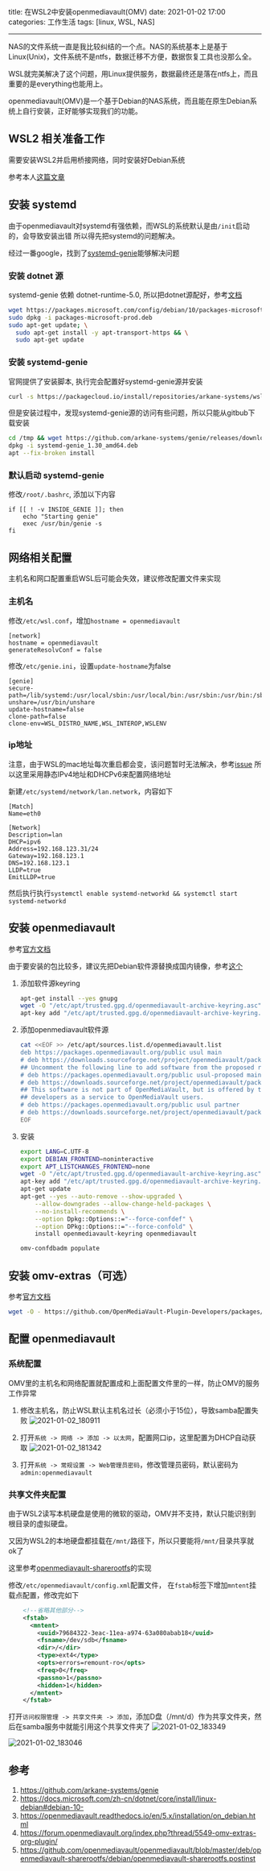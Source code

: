 title: 在WSL2中安装openmediavault(OMV)
date: 2021-01-02 17:00
categories: 工作生活
tags: [linux, WSL, NAS]

----

NAS的文件系统一直是我比较纠结的一个点。NAS的系统基本上是基于Linux(Unix)，文件系统不是ntfs，数据迁移不方便，数据恢复工具也没那么全。

WSL就完美解决了这个问题，用Linux提供服务，数据最终还是落在ntfs上，而且重要的是everything也能用上。

openmediavault(OMV)是一个基于Debian的NAS系统，而且能在原生Debian系统上自行安装，正好能够实现我们的功能。
<!--more-->

## WSL2 相关准备工作
需要安装WSL2并启用桥接网络，同时安装好Debian系统

参考本人[这篇文章](/2021/01/02/WSL2-bridge-mode/)

## 安装 systemd
由于openmediavault对systemd有强依赖，而WSL的系统默认是由`/init`启动的，会导致安装出错
所以得先把systemd的问题解决。

经过一番google，找到了[systemd-genie](https://github.com/arkane-systems/genie)能够解决问题

### 安装 dotnet 源
systemd-genie 依赖 dotnet-runtime-5.0, 所以把dotnet源配好，参考[文档](https://docs.microsoft.com/zh-cn/dotnet/core/install/linux-debian#debian-10-)

```bash
wget https://packages.microsoft.com/config/debian/10/packages-microsoft-prod.deb -O packages-microsoft-prod.deb
sudo dpkg -i packages-microsoft-prod.deb
sudo apt-get update; \
  sudo apt-get install -y apt-transport-https && \
  sudo apt-get update
```

### 安装 systemd-genie
官网提供了安装脚本, 执行完会配置好systemd-genie源并安装
```bash
curl -s https://packagecloud.io/install/repositories/arkane-systems/wsl-translinux/script.deb.sh | sudo bash
```

但是安装过程中，发现systemd-genie源的访问有些问题，所以只能从gitbub下载安装
```bash
cd /tmp && wget https://github.com/arkane-systems/genie/releases/download/1.30/systemd-genie_1.30_amd64.deb
dpkg -i systemd-genie_1.30_amd64.deb
apt --fix-broken install
```

### 默认启动 systemd-genie
修改`/root/.bashrc`, 添加以下内容
```
if [[ ! -v INSIDE_GENIE ]]; then
    echo "Starting genie"
    exec /usr/bin/genie -s
fi
```

## 网络相关配置
主机名和网口配置重启WSL后可能会失效，建议修改配置文件来实现

### 主机名
修改`/etc/wsl.conf`，增加`hostname = openmediavault`
```
[network]
hostname = openmediavault
generateResolvConf = false
```

修改`/etc/genie.ini`，设置`update-hostname`为false
```
[genie]
secure-path=/lib/systemd:/usr/local/sbin:/usr/local/bin:/usr/sbin:/usr/bin:/sbin:/bin
unshare=/usr/bin/unshare
update-hostname=false
clone-path=false
clone-env=WSL_DISTRO_NAME,WSL_INTEROP,WSLENV
```

### ip地址
注意，由于WSL的mac地址每次重启都会变，该问题暂时无法解决，参考[issue](https://github.com/microsoft/WSL/issues/5352)
所以这里采用静态IPv4地址和DHCPv6来配置网络地址

新建`/etc/systemd/network/lan.network`，内容如下
```
[Match]
Name=eth0

[Network]
Description=lan
DHCP=ipv6
Address=192.168.123.31/24
Gateway=192.168.123.1
DNS=192.168.123.1
LLDP=true
EmitLLDP=true
```

然后执行执行`systemctl enable systemd-networkd && systemctl start systemd-networkd`

## 安装 openmediavault
参考[官方文档](https://openmediavault.readthedocs.io/en/5.x/installation/on_debian.html)

由于要安装的包比较多，建议先把Debian软件源替换成国内镜像，参考[这个](https://mirrors.tuna.tsinghua.edu.cn/help/debian/)

1. 添加软件源keyring
    ```bash
    apt-get install --yes gnupg
    wget -O "/etc/apt/trusted.gpg.d/openmediavault-archive-keyring.asc" https://packages.openmediavault.org/public/archive.key
    apt-key add "/etc/apt/trusted.gpg.d/openmediavault-archive-keyring.asc"
    ```

2. 添加openmediavault软件源
    ```bash
    cat <<EOF >> /etc/apt/sources.list.d/openmediavault.list
    deb https://packages.openmediavault.org/public usul main
    # deb https://downloads.sourceforge.net/project/openmediavault/packages usul main
    ## Uncomment the following line to add software from the proposed repository.
    # deb https://packages.openmediavault.org/public usul-proposed main
    # deb https://downloads.sourceforge.net/project/openmediavault/packages usul-proposed main
    ## This software is not part of OpenMediaVault, but is offered by third-party
    ## developers as a service to OpenMediaVault users.
    # deb https://packages.openmediavault.org/public usul partner
    # deb https://downloads.sourceforge.net/project/openmediavault/packages usul partner
    EOF
    ```

3. 安装
    ```bash
    export LANG=C.UTF-8
    export DEBIAN_FRONTEND=noninteractive
    export APT_LISTCHANGES_FRONTEND=none
    wget -O "/etc/apt/trusted.gpg.d/openmediavault-archive-keyring.asc" https://packages.openmediavault.org/public/archive.key
    apt-key add "/etc/apt/trusted.gpg.d/openmediavault-archive-keyring.asc"
    apt-get update
    apt-get --yes --auto-remove --show-upgraded \
        --allow-downgrades --allow-change-held-packages \
        --no-install-recommends \
        --option Dpkg::Options::="--force-confdef" \
        --option DPkg::Options::="--force-confold" \
        install openmediavault-keyring openmediavault

    omv-confdbadm populate
    ```

## 安装 omv-extras（可选）
参考[官方文档](https://forum.openmediavault.org/index.php?thread/5549-omv-extras-org-plugin/)
```bash
wget -O - https://github.com/OpenMediaVault-Plugin-Developers/packages/raw/master/install | bash
```

## 配置 openmediavault
### 系统配置
OMV里的主机名和网络配置就配置成和上面配置文件里的一样，防止OMV的服务工作异常

1. 修改主机名，防止WSL默认主机名过长（必须小于15位），导致samba配置失败
    ![2021-01-02_180911](http://image.runjf.com/mweb/2021-01-02-2021-01-02_180911.png)

2. 打开`系统 -> 网络 -> 添加 -> 以太网`，配置网口ip，这里配置为DHCP自动获取
    ![2021-01-02_181342](http://image.runjf.com/mweb/2021-01-02-2021-01-02_181342.png)

3. 打开`系统 -> 常规设置 -> Web管理员密码`，修改管理员密码，默认密码为`admin:openmediavault`

### 共享文件夹配置
由于WSL2读写本机硬盘是使用的微软的驱动，OMV并不支持，默认只能识别到根目录的虚拟硬盘。

又因为WSL2的本地硬盘都挂载在`/mnt/`路径下，所以只要能将`/mnt/`目录共享就ok了

这里参考[openmediavault-sharerootfs](https://github.com/openmediavault/openmediavault/blob/master/deb/openmediavault-sharerootfs/debian/openmediavault-sharerootfs.postinst)的实现

修改`/etc/openmediavault/config.xml`配置文件， 在`fstab`标签下增加`mntent`挂载点配置，修改完如下
```xml
    <!--省略其他部分-->
    <fstab>
      <mntent>
        <uuid>79684322-3eac-11ea-a974-63a080abab18</uuid>
        <fsname>/dev/sdb</fsname>
        <dir>/</dir>
        <type>ext4</type>
        <opts>errors=remount-ro</opts>
        <freq>0</freq>
        <passno>1</passno>
        <hidden>1</hidden>
      </mntent>
    </fstab>
```

打开`访问权限管理 -> 共享文件夹 -> 添加`，添加D盘（/mnt/d）作为共享文件夹，然后在samba服务中就能引用这个共享文件夹了
![2021-01-02_183349](http://image.runjf.com/mweb/2021-01-02-2021-01-02_183349.png)

![2021-01-02_183046](http://image.runjf.com/mweb/2021-01-02-2021-01-02_183046.png)


## 参考
1. https://github.com/arkane-systems/genie
2. https://docs.microsoft.com/zh-cn/dotnet/core/install/linux-debian#debian-10-
3. https://openmediavault.readthedocs.io/en/5.x/installation/on_debian.html
4. https://forum.openmediavault.org/index.php?thread/5549-omv-extras-org-plugin/
5. https://github.com/openmediavault/openmediavault/blob/master/deb/openmediavault-sharerootfs/debian/openmediavault-sharerootfs.postinst
